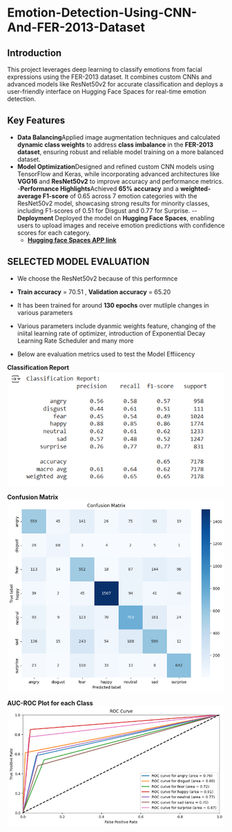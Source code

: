 # Emotion-Detection-Using-CNN-And-FER-2013-Dataset

## Introduction
This project leverages deep learning to classify emotions from facial expressions using the FER-2013 dataset. It combines custom CNNs and advanced models like ResNet50v2 for accurate classification and deploys a user-friendly interface on Hugging Face Spaces for real-time emotion detection.


## Key Features

- **Data Balancing**Applied image augmentation techniques and calculated **dynamic class weights** to address **class imbalance** in the **FER-2013 dataset**, ensuring robust and reliable model training on a more balanced dataset.
- **Model Optimization**Designed and refined custom CNN models using TensorFlow and Keras, while incorporating advanced architectures like **VGG16** and **ResNet50v2** to improve accuracy and performance metrics.
-**Performance Highlights**Achieved **65% accuracy** and a **weighted-average F1-score** of 0.65 across 7 emotion categories with the ResNet50v2 model, showcasing strong results for minority classes, including F1-scores of 0.51 for Disgust and 0.77 for Surprise.
-- **Deployment** Deployed the model on **Hugging Face Spaces**, enabling users to upload images and receive emotion predictions with confidence scores for each category.
  - **[Hugging face Spaces APP link](https://huggingface.co/spaces/nitish-11/emotion-is-detected-here)**


## SELECTED MODEL EVALUATION
- We choose the ResNet50v2 because of this performnce
- **Train accuracy** = 70.51 , **Validation accuracy** = 65.20
- It has been trained for around **130 epochs** over mutliple changes in various parameters
- Various parameters include dyanmic weights feature, changing of the iniital learning rate of optimizer, introduction of Exponential Decay Learning Rate Scheduler and many more

- Below are evaluation metrics used to test the Model Effiicency

**Classification Report**
<img src="images/classification_report.png" alt="Classification Report" width="600" />

**Confusion Matrix**
<img src="images/confusion_matrix.png" alt="Confusion Matrix" width="600" />

**AUC-ROC Plot for each Class**
<img src="images/auc-roc-curve.png" alt="AUC-ROC Plot for each Class" width="600" /> 



